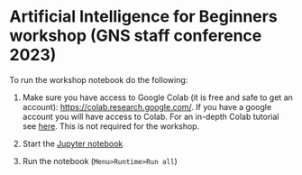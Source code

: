 # Artificial Intelligence for Beginners workshop (GNS staff conference 2023)

To run the workshop notebook do the following:

1. Make sure you have access to Google Colab (it is free and safe to get an account): https://colab.research.google.com/. If you have a google account you will have access to Colab. For an in-depth Colab tutorial see [here](https://colab.research.google.com/github/probml/probml-notebooks/blob/main/notebooks/colab_intro.ipynb). This is not required for the workshop.

2. Start the [Jupyter notebook](https://colab.research.google.com/github/GNS-Science/AI_workshop_GNS_staff_conference/blob/christof/Workshop_MLtraining_colab.ipynb)
 
3. Run the notebook (`Menu>Runtime>Run all`)